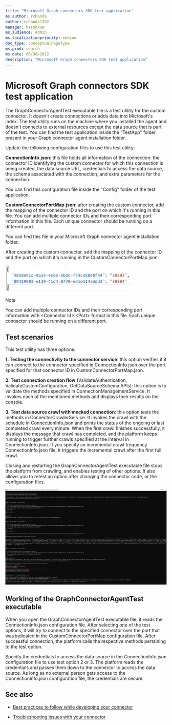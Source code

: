 ```yaml
---
title: "Microsoft Graph connectors SDK test application"
ms.author: rchanda
author: rchanda1392
manager: harshkum
ms.audience: Admin
ms.localizationpriority: medium
doc_type: conceptualPageType
ms.prod: search
ms.date: 06/30/2022
description: "Microsoft Graph connectors SDK test application"
---
```


# Microsoft Graph connectors SDK test application

The GraphConnectorAgentTest executable file is a test utility for the custom connector. It doesn't create connections or adds data into Microsoft's index. The test utility runs on the machine where you installed the agent and doesn't connects to external resources except the data source that is part of the test.
You can find the test application inside the "TestApp" folder present in your Graph connector agent installation folder.

Update the following configuration files to use this test utility:

**ConnectionInfo.json**: this file holds all information of the connection: the connector ID identifying the custom connector for which this connection is being created, the data source URL, credentials to access the data source, the schema associated with the connection, and extra parameters for the connection.

You can find this configuration file inside the "Config" folder of the test application.

**CustomConnectorPortMap.json**: after creating the custom connector, add the mapping of the connector ID and the port on which it's running in this file. You can add multiple connector IDs and their corresponding port information in this file. Each unique connector should be running on a different port.

You can find this file in your Microsoft Graph connector agent installation folder.

After creating the custom connector, add the mapping of the connector ID and the port on which it's running in the CustomConnectorPortMap.json.

![Port mapping graphics](images/connectors-sdk/port.png)

>[!Note]
>You can add multiple connector IDs and their corresponding port information with \<Connector Id>:\<Port> format in this file. Each unique connector should be running on a different port.

## Test scenarios

This test utility has three options:

**1. Testing the connectivity to the connector service**: this option verifies if it can connect to the connector specified in ConnectionInfo.json over the port specified for that connector ID in CustomConnectorPortMap.json.

**2. Test connection creation flow** (ValidateAuthentication, ValidateCustomConfiguration, GetDataSourceSchema APIs): this option is to validate the methods specified in ConnectionManagementService. It invokes each of the mentioned methods and displays their results on the console.

**3. Test data source crawl with mocked connection**: this option tests the methods in ConnectorCrawlerService. It invokes the crawl with the schedule in ConnectionInfo.json and prints the status of the ongoing or last completed crawl every minute. When the first crawl finishes successfully, it displays the message that crawl has completed, and the platform keeps running to trigger further crawls specified at the interval in ConnectionInfo.json. If you specify an incremental crawl frequency ConnectionInfo.json file, it triggers the incremental crawl after the first full crawl.

Closing and restarting the GraphConnectorAgentTest executable file stops the platform from crawling, and enables testing of other options. It also allows you to retest an option after changing the connector code, or the configuration files.

![Crawl testing](images/connectors-sdk/testcomplete.png)

## Working of the GraphConnectorAgentTest executable

When you open the GraphConnectorAgentTest executable file, it reads the ConnectionInfo.json configuration file. After selecting one of the test options, it will try to connect to the specified connector over the port that was indicated in the CustomConnectorPortMap configuration file. After successful connection, the platform calls the respective methods pertaining to the test option.

Specify the credentials to access the data source in the ConnectionInfo.json configuration file to use test option 2 or 3. The platform reads the credentials and passes them down to the connector to access the data source. As long as no external person gets access to the ConnectionInfo.json configuration file, the credentials are secure.

## See also

* [Best practices to follow while developing your connector](/concepts/custom-connector-sdk-best-practices)

* [Troubleshooting issues with your connector](/concepts/custom-connector-sdk-troubleshooting)
